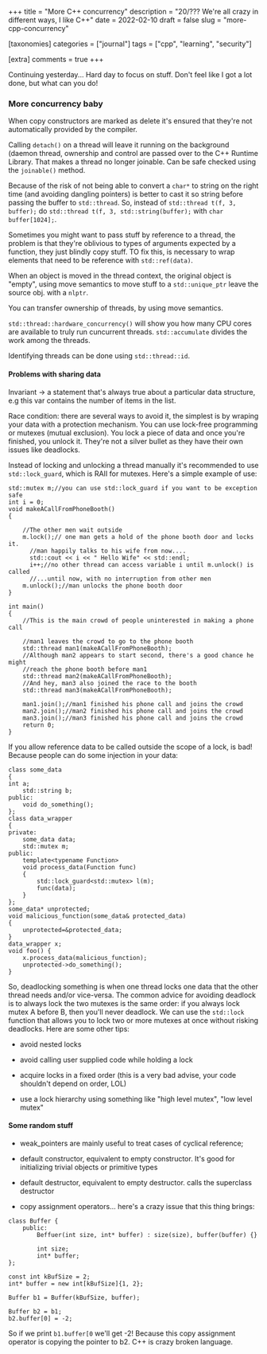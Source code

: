 +++
title = "More C++ concurrency"
description = "20/??? We're all crazy in different ways, I like C++"
date = 2022-02-10
draft = false
slug = "more-cpp-concurrency"

[taxonomies]
categories = ["journal"]
tags = ["cpp", "learning", "security"]

[extra]
comments = true
+++

Continuing yesterday... Hard day to focus on stuff. Don't feel like I got a lot done, but what can you do!

### More concurrency baby

When copy constructors are marked as delete it's ensured that they're not automatically provided by the compiler.

Calling `detach()` on a thread will leave it running on the background (daemon thread, ownership and control are passed over to the C++ Runtime Library. That makes a thread no longer joinable. Can be safe checked using the `joinable()` method.

Because of the risk of not being able to convert a `char*` to string on the right time (and avoiding dangling pointers) is better to cast it so string before passing the buffer to `std::thread`. So, instead of `std::thread t(f, 3, buffer);` do `std::thread t(f, 3, std::string(buffer);` with `char buffer[1024];`.

Sometimes you might want to pass stuff by reference to a thread, the problem is that they're oblivious to types of arguments expected by a function, they just blindly copy stuff. TO fix this, is necessary to wrap elements that need to be reference with `std::ref(data)`.

When an object is moved in the thread context, the original object is "empty", using move semantics to move stuff to a `std::unique_ptr` leave the source obj. with a `nlptr`.

You can transfer ownership of threads, by using move semantics.

`std::thread::hardware_concurrency()` will show you how many CPU cores are available to truly run cuncurrent threads. `std::accumulate` divides the work among the threads.

Identifying threads can be done using `std::thread::id`.

#### Problems with sharing data

Invariant -> a statement that's always true about a particular data structure, e.g this var contains the number of items in the list.

Race condition: there are several ways to avoid it, the simplest is by wraping your data with a protection mechanism. You can use lock-free programming or mutexes (mutual exclusion). You lock a piece of data and once you're finished, you unlock it. They're not a silver bullet as they have their own issues like deadlocks.

Instead of locking and unlocking a thread manually it's recommended to use `std::lock_guard`, which is RAII for mutexes. Here's a simple example of use:

```
std::mutex m;//you can use std::lock_guard if you want to be exception safe 
int i = 0; 
void makeACallFromPhoneBooth() 
{

    //The other men wait outside 
    m.lock();// one man gets a hold of the phone booth door and locks it. 
      //man happily talks to his wife from now....
      std::cout << i << " Hello Wife" << std::endl;
      i++;//no other thread can access variable i until m.unlock() is called
      //...until now, with no interruption from other men
    m.unlock();//man unlocks the phone booth door 
}

int main() 
{
    //This is the main crowd of people uninterested in making a phone call

    //man1 leaves the crowd to go to the phone booth
    std::thread man1(makeACallFromPhoneBooth);
    //Although man2 appears to start second, there's a good chance he might
    //reach the phone booth before man1
    std::thread man2(makeACallFromPhoneBooth);
    //And hey, man3 also joined the race to the booth
    std::thread man3(makeACallFromPhoneBooth);

    man1.join();//man1 finished his phone call and joins the crowd
    man2.join();//man2 finished his phone call and joins the crowd
    man3.join();//man3 finished his phone call and joins the crowd
    return 0;
}
```

If you allow reference data to be called outside the scope of a lock, is bad! Because people can do some injection in your data:

```
class some_data
{
int a;
    std::string b;
public:
    void do_something();
};
class data_wrapper
{
private:
    some_data data;
    std::mutex m;
public:
    template<typename Function>
    void process_data(Function func)
    {
        std::lock_guard<std::mutex> l(m);
        func(data);
    }
};
some_data* unprotected;
void malicious_function(some_data& protected_data)
{
    unprotected=&protected_data;
}
data_wrapper x;
void foo() {
    x.process_data(malicious_function);
    unprotected->do_something();
}
```

So, deadlocking something is when one thread locks one data that the other thread needs and/or vice-versa. The common advice for avoiding deadlock is to always lock the two mutexes is the same order: if you always lock mutex A before B, then you'll never deadlock. We can use the `std::lock` function that allows you to lock two or more mutexes at once without risking deadlocks. Here are some other tips:

* avoid nested locks

* avoid calling user supplied code while holding a lock

* acquire locks in a fixed order (this is a very bad advise, your code shouldn't depend on order, LOL)

* use a lock hierarchy
    using something like "high level mutex", "low level mutex"

#### Some random stuff

* weak_pointers are mainly useful to treat cases of cyclical reference;

* default constructor, equivalent to empty constructor. It's good for initializing trivial objects or primitive types

* default destructor, equivalent to empty destructor. calls the superclass destructor

* copy assignment operators... here's a crazy issue that this thing brings:

```
class Buffer {
    public:
        Beffuer(int size, int* buffer) : size(size), buffer(buffer) {}

        int size;
        int* buffer;
};

const int kBufSize = 2;
int* buffer = new int[kBufSize]{1, 2};

Buffer b1 = Buffer(kBufSize, buffer);

Buffer b2 = b1;
b2.buffer[0] = -2;
```

So if we print `b1.buffer[0` we'll get -2! Because this copy assignment operator is copying the pointer to b2. C++ is crazy broken language.